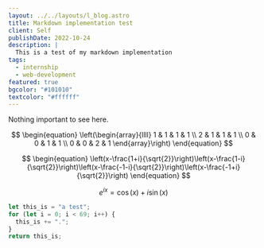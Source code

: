 ```yaml
---
layout: ../../layouts/l_blog.astro
title: Markdown implementation test
client: Self
publishDate: 2022-10-24
description: |
  This is a test of my markdown implementation
tags:
  - internship
  - web-development
featured: true
bgcolor: "#101010"
textcolor: "#ffffff"
---
```


Nothing important to see here.

$$
\begin{equation}
\left(\begin{array}{llll}
1 & 1 & 1 & 1 \\
2 & 1 & 1 & 1 \\
0 & 0 & 1 & 1 \\
0 & 0 & 2 & 1
\end{array}\right)
\end{equation}
$$

$$
\begin{equation}
\left(x-\frac{1+i}{\sqrt{2}}\right)\left(x-\frac{1-i}{\sqrt{2}}\right)\left(x-\frac{-1-i}{\sqrt{2}}\right)\left(x-\frac{-1+i}{\sqrt{2}}\right)
\end{equation}
$$

$$
e^{i x}=\cos (x)+i \sin (x)
$$

```javascript
let this_is = "a test";
for (let i = 0; i < 69; i++) {
  this_is += ".";
}
return this_is;
```
